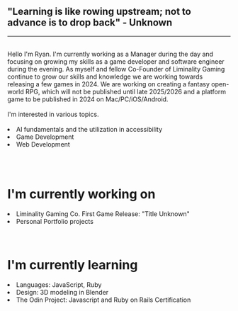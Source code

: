 <h2>"Learning is like rowing upstream; not to advance is to drop back" - Unknown </h2>
<hr>
<br> Hello I'm Ryan. I'm currently working as a Manager during the day and focusing on growing my skills as a game developer and software engineer during the evening. As myself and fellow Co-Founder of Liminality Gaming continue to grow our skills and knowledge we are working towards releasing a few games in 2024. We are working on creating a fantasy open-world RPG, which will not be published until late 2025/2026 and a platform game to be published in 2024 on Mac/PC/iOS/Android. 
<br></br>
I'm interested in various topics. <br> </br>
  <li>AI fundamentals and the utilization in accessibility</li>
  <li>Game Development</li>
  <li>Web Development</li>

  <br></br>
  <h1>I'm currently working on</h1>
  <li>Liminality Gaming Co. First Game Release: "Title Unknown"</li>
  <li>Personal Portfolio projects</li>
  <br></br>
  <h1>I'm currently learning</h1>
  <li>Languages: JavaScript, Ruby</li>
  <li>Design: 3D modeling in Blender</li>
  <li>The Odin Project: Javascript and Ruby on Rails Certification</li>



<!---
MsftKing/MsftKing is a ✨ special ✨ repository because its `README.md` (this file) appears on your GitHub profile.
You can click the Preview link to take a look at your changes.
--->
